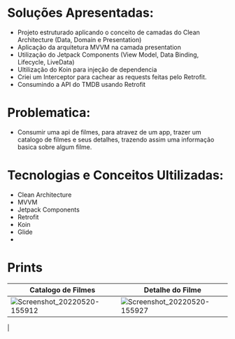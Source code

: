 # Soluções Apresentadas:

- Projeto estruturado aplicando o conceito de camadas do Clean Architecture (Data, Domain e Presentation)
- Aplicação da arquitetura MVVM na camada presentation
- Utilização do Jetpack Components (View Model, Data Binding, Lifecycle, LiveData)
- Ultilização do Koin para injeção de dependencia
- Criei um Interceptor para cachear as requests feitas pelo Retrofit.
- Consumindo a API do TMDB usando Retrofit

# Problematica:

 - Consumir uma api de filmes, para atravez de um app, trazer um catalogo de filmes e seus detalhes,
trazendo assim uma informação basica sobre algum filme.

# Tecnologias e Conceitos Ultilizadas:

- Clean Architecture
- MVVM
- Jetpack Components
- Retrofit
- Koin
- Glide
- 
# Prints

| Catalogo de Filmes  | Detalhe do Filme  |
| ------------------- | ------------------- |
|  ![Screenshot_20220520-155912](https://user-images.githubusercontent.com/2872913/169603151-3b097750-f553-41a0-bf5f-b7832169ade8.png) |  ![Screenshot_20220520-155927](https://user-images.githubusercontent.com/2872913/169603172-d273a46a-c7d8-415b-a9db-2d474f419c04.png)
 |

